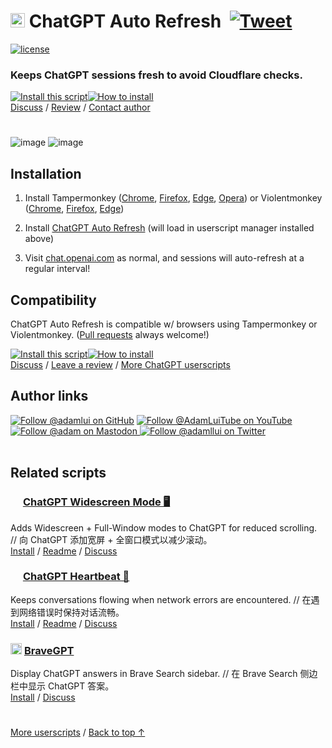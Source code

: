 # <picture><source media="(prefers-color-scheme: dark)" srcset="https://i.imgur.com/RduASbD.png"><img width=23 src="https://raw.githubusercontent.com/adamlui/userscripts/master/chatgpt/media/icons/openai-favicon64.png"></picture> ChatGPT Auto Refresh &nbsp;[![Tweet](https://img.shields.io/twitter/url/http/shields.io.svg?style=social)](https://twitter.com/intent/tweet?text=Tired%20of%20constant%20interruptions%20on%20ChatGPT%3F%20Auto-refresh%20your%20sessions%20w%2F%20this%20plug-in%21%20&url=https://github.com/adamlui/userscripts/tree/master/chatgpt/chatgpt-auto-refresh&hashtags=greasemonkey,openai,chatgpt)

[![license](https://img.shields.io/badge/License-MIT-green.svg)](LICENSE.md)

### Keeps ChatGPT sessions fresh to avoid Cloudflare checks.

<a href="https://greasyfork.org/en/scripts/462422-chatgpt-auto-refresh"><img alt="Install this script" src="https://raw.githubusercontent.com/adamlui/userscripts/master/install-button.svg"></a><a href="#installation"><img alt="How to install" title="How to install" src="https://github.com/adamlui/userscripts/raw/master/help-button.svg"></a>
<br>
[Discuss](https://github.com/adamlui/userscripts/discussions) /
[Review](https://greasyfork.org/en/scripts/462422-chatgpt-auto-refresh/feedback#post-discussion) /
[Contact author](https://github.com/adamlui)

#

![image](https://user-images.githubusercontent.com/10906554/227314347-10671177-f485-4698-9931-2f6d0910ee54.png)
![image](https://user-images.githubusercontent.com/10906554/227314471-cfd8362b-0662-479d-bb2e-5c13e2f622b0.png)


## Installation

1. Install Tampermonkey ([Chrome](https://chrome.google.com/webstore/detail/tampermonkey/dhdgffkkebhmkfjojejmpbldmpobfkfo), [Firefox](https://addons.mozilla.org/firefox/addon/tampermonkey/), [Edge](https://microsoftedge.microsoft.com/addons/detail/tampermonkey/iikmkjmpaadaobahmlepeloendndfphd), [Opera](https://addons.opera.com/en/extensions/details/tampermonkey-beta/)) or Violentmonkey ([Chrome](https://chrome.google.com/webstore/detail/violent-monkey/jinjaccalgkegednnccohejagnlnfdag), [Firefox](https://addons.mozilla.org/firefox/addon/violentmonkey/), [Edge](https://microsoftedge.microsoft.com/addons/detail/violentmonkey/eeagobfjdenkkddmbclomhiblgggliao))

2. Install [ChatGPT Auto Refresh](https://greasyfork.org/en/scripts/462422-chatgpt-auto-refresh) (will load in userscript manager installed above)

3. Visit [chat.openai.com](https://chat.openai.com) as normal, and sessions will auto-refresh at a regular interval!

## Compatibility

ChatGPT Auto Refresh is compatible w/ browsers using Tampermonkey or Violentmonkey. ([Pull requests](https://github.com/adamlui/userscripts/pulls) always welcome!)

<a href="/"><img alt="Install this script" src="https://raw.githubusercontent.com/adamlui/userscripts/master/install-button.svg"></a><a href="#installation"><img alt="How to install" title="How to install" src="https://github.com/adamlui/userscripts/raw/master/help-button.svg"></a>
<br>
[Discuss](https://github.com/adamlui/userscripts/discussions) / 
[Leave a review](https://greasyfork.org/en/scripts/462422-chatgpt-auto-refresh/feedback#post-discussion) /
[More ChatGPT userscripts](https://github.com/adamlui/userscripts/tree/master/chatgpt)

## Author links

[![Follow @adamlui on GitHub](https://img.shields.io/github/followers/adamlui?label=Follow%20%40adamlui&style=social "GitHub")](https://github.com/adamlui)
[![Follow @AdamLuiTube on YouTube](https://img.shields.io/youtube/channel/subscribers/UCgBMqK7SRL5R__3qM-YAcSg?label=Follow%20%40AdamLuiTube&style=social)](https://www.youtube.com/AdamLuiTube?sub_confirmation=1)
<a href="https://elonsucks.org/@adam" target="_blank"><img align="bottom" src="https://img.shields.io/mastodon/follow/109387703022229926?domain=https%3A%2F%2Felonsucks.org&style=social" alt="Follow @adam on Mastodon" title="Mastodon">
[![Follow @adamllui on Twitter](https://img.shields.io/twitter/follow/adamllui?style=social)](https://twitter.com/adamllui)
<br><br>

## Related scripts

### <picture><source media="(prefers-color-scheme: dark)" srcset="https://i.imgur.com/RduASbD.png"><img width=16 src="https://raw.githubusercontent.com/adamlui/userscripts/master/chatgpt/media/icons/openai-favicon64.png"></picture> [ChatGPT Widescreen Mode 🖥️](https://github.com/adamlui/userscripts/blob/master/chatgpt/chatgpt-widescreen-mode)

Adds Widescreen + Full-Window modes to ChatGPT for reduced scrolling. // 向 ChatGPT 添加宽屏 + 全窗口模式以减少滚动。<br>
[Install](https://greasyfork.org/en/scripts/461473-chatgpt-widescreen-mode) / 
[Readme](https://github.com/adamlui/userscripts/blob/master/chatgpt/chatgpt-widescreen-mode/README.md) / 
[Discuss](https://github.com/adamlui/userscripts/discussions)

### <picture><source media="(prefers-color-scheme: dark)" srcset="https://i.imgur.com/RduASbD.png"><img width=16 src="https://raw.githubusercontent.com/adamlui/userscripts/master/chatgpt/media/icons/openai-favicon64.png"></picture> [ChatGPT Heartbeat 💓](https://github.com/adamlui/userscripts/blob/master/chatgpt/chatgpt-heartbeat)

Keeps conversations flowing when network errors are encountered. // 在遇到网络错误时保持对话流畅。<br>
[Install](https://github.com/adamlui/userscripts/raw/master/chatgpt/chatgpt-heartbeat/ChatGPT-Heartbeat.user.js) / 
[Readme](https://github.com/adamlui/userscripts/blob/master/chatgpt/chatgpt-heartbeat/README.md) / 
[Discuss](https://github.com/adamlui/userscripts/discussions)

### <img src="https://raw.githubusercontent.com/adamlui/userscripts/master/chatgpt/bravegpt/media/images/bravegpt-icon48.png" width=18> [BraveGPT](https://github.com/adamlui/userscripts/blob/master/chatgpt/bravegpt)

Display ChatGPT answers in Brave Search sidebar. // 在 Brave Search 侧边栏中显示 ChatGPT 答案。<br>
[Install](https://bravegpt.com/userscript/code/bravegpt.user.js) / 
[Discuss](https://github.com/adamlui/userscripts/discussions)

#
  
<a href="https://github.com/adamlui/userscripts">More userscripts</a> / 
<a href="#-chatgpt-auto-refresh-">Back to top ↑</a>
